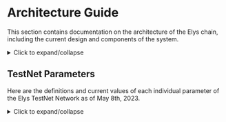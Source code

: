 # Architecture Guide

This section contains documentation on the architecture of the Elys chain, including the current design and components of the system.

<details>
<summary>Click to expand/collapse</summary>

## Boilerplate Generation

The boilerplate was generated using `ignite CLI`, which provides a convenient way to generate new chains, modules, messages, and more. The initial modules that are part of the repository include `AssetProfile` and few others, both of which were generated using the `ignite CLI`.

`AssetProfile` requires all changes to go through governance proposals (i.e., adding, updating, or deleting an asset profile entry). Similarly, any modules that expose parameters must require governance proposals to update the module parameters.

## Configuration File

The repository also includes a `config.yml` file, which provides a convenient way to initiate the genesis account, set up a faucet for testnet, define initial validators, and override initial genesis states. Although `ignite` provides the network layer that allows for easy onboarding of new validators to a chain network, the `config.yml` file can be used to specify additional configurations.

In the current `config.yml` file, additional denom metadata has been defined to allow for easy setting of the ELYS amount using any exponent (decimal precision) following the EVMOS good practices. The governance params have also been overridden to reduce the voting period to 20 seconds for local test purposes. Multiple `config.yml` files can be created for each environment (local, testnet, mainnet) with their specific parameters.

## Asset Profile

### Add Entry using Gov Proposal

A proposal can be submitted to add one or multiple entries in the asset profile module. The proposal must be in the following format:

```json
{
  "title": "add new entries",
  "description": "add new entries",
  "messages": [
    {
      "@type": "/elys.assetprofile.MsgCreateEntry",
      "authority": "elys10d07y265gmmuvt4z0w9aw880jnsr700j6z2zm3",
      "baseDenom": "mytoken2",
      "decimals": "18",
      "denom": "mytoken",
      "path": "",
      "ibcChannelId": "1",
      "ibcCounterpartyChannelId": "1",
      "displayName": "mytoken",
      "displaySymbol": "mytoken",
      "network": "",
      "address": "",
      "externalSymbol": "mytoken",
      "transferLimit": "",
      "permissions": [],
      "unitDenom": "mytoken",
      "ibcCounterpartyDenom": "mytoken",
      "ibcCounterpartyChainId": "test"
    },
    {
      "@type": "/elys.assetprofile.MsgCreateEntry",
      "authority": "elys10d07y265gmmuvt4z0w9aw880jnsr700j6z2zm3",
      "baseDenom": "mytoken3",
      "decimals": "18",
      "denom": "mytoken",
      "path": "",
      "ibcChannelId": "1",
      "ibcCounterpartyChannelId": "1",
      "displayName": "mytoken",
      "displaySymbol": "mytoken",
      "network": "",
      "address": "",
      "externalSymbol": "mytoken",
      "transferLimit": "",
      "permissions": [],
      "unitDenom": "mytoken",
      "ibcCounterpartyDenom": "mytoken",
      "ibcCounterpartyChainId": "test"
    }
  ],
  "deposit": "10000000uelys"
}
```

To submit a proposal, use the following command:

```
elysd tx gov submit-proposal /tmp/proposal.json --from walletname --yes
```

To vote on a proposal, use the following command:

```
elysd tx gov vote 1 yes --from walletname --yes
```

### Update Entry using Gov Proposal

A proposal can be submitted to update one or multiple entries in the asset profile module. The proposal must be in the following format:

```json
{
  "title": "update existing entries",
  "description": "update existing entries",
  "messages": [
    {
      "@type": "/elys.assetprofile.MsgUpdateEntry",
      "authority": "elys10d07y265gmmuvt4z0w9aw880jnsr700j6z2zm3",
      "baseDenom": "mytoken2",
      "decimals": "18",
      "denom": "mytoken2",
      "path": "",
      "ibcChannelId": "1",
      "ibcCounterpartyChannelId": "1",
      "displayName": "mytoken2",
      "displaySymbol": "mytoken2",
      "network": "",
      "address": "",
      "externalSymbol": "mytoken2",
      "transferLimit": "",
      "permissions": [],
      "unitDenom": "mytoken2",
      "ibcCounterpartyDenom": "mytoken2",
      "ibcCounterpartyChainId": "test"
    }
  ],
  "deposit": "10000000uelys"
}
```

To submit a proposal, use the following command:

```
elysd tx gov submit-proposal /tmp/proposal.json --from walletname --yes
```

To vote on a proposal, use the following command:

```
elysd tx gov vote 1 yes --from walletname --yes
```

### Delete Entry using Gov Proposal

A proposal can be submitted to delete one or multiple entries in the asset profile module. The proposal must be in the following format:

```json
{
  "title": "delete entries",
  "description": "delete entries",
  "messages": [
    {
      "@type": "/elys.assetprofile.MsgDeleteEntry",
      "authority": "elys10d07y265gmmuvt4z0w9aw880jnsr700j6z2zm3",
      "baseDenom": "mytoken2"
    }
  ],
  "deposit": "10000000uelys"
}
```

To submit a proposal, use the following command:

```
elysd tx gov submit-proposal /tmp/proposal.json --from walletname --yes
```

To vote on a proposal, use the following command:

```
elysd tx gov vote 1 yes --from walletname --yes
```

### CLI to Query List of Entries

To query the list of entries in the asset profile module, use the following command:

```
elysd q assetprofile list-entry
```

## Tokenomics

### Set Genesis Inflation parameters using Gov Proposal

A proposal can be submitted to set the genesis inflation parameters in the tokenomics module. The proposal must be in the following format:

```json
{
  "title": "set new genesis inflation params",
  "description": "set new genesis inflation params",
  "messages": [
    {
      "@type": "/elys.tokenomics.MsgUpdateGenesisInflation",
      "authority": "elys10d07y265gmmuvt4z0w9aw880jnsr700j6z2zm3",
      "inflation": {
        "lmRewards": "9999999",
        "icsStakingRewards": "9999999",
        "communityFund": "9999999",
        "strategicReserve": "9999999",
        "teamTokensVested": "9999999"
      },
      "seedVesting": "9999999",
      "strategicSalesVesting": "9999999"
    }
  ],
  "deposit": "10000000uelys"
}
```

To submit a proposal, use the following command:

```
elysd tx gov submit-proposal /tmp/proposal.json --from walletname --yes
```

To vote on a proposal, use the following command:

```
elysd tx gov vote 1 yes --from walletname --yes
```

### CLI to Query the Genesis Inflation parameters

To query the genesis inflation parameters in the tokenomics module, use the following command:

```
elysd q tokenomics show-genesis-inflation
```

### Add Airdrop entry using Gov Proposal

A proposal can be submitted to add one or multiple airdrop entries in the tokenomics module. The proposal must be in the following format:

```json
{
  "title": "add new airdrop entries",
  "description": "add new airdrop entries",
  "messages": [
    {
      "@type": "/elys.tokenomics.MsgCreateAirdrop",
      "authority": "elys10d07y265gmmuvt4z0w9aw880jnsr700j6z2zm3",
      "intent": "AtomStakers",
      "amount": "9999999"
    },
    {
      "@type": "/elys.tokenomics.MsgCreateAirdrop",
      "authority": "elys10d07y265gmmuvt4z0w9aw880jnsr700j6z2zm3",
      "intent": "RowanStakersLP",
      "amount": "9999999"
    },
    {
      "@type": "/elys.tokenomics.MsgCreateAirdrop",
      "authority": "elys10d07y265gmmuvt4z0w9aw880jnsr700j6z2zm3",
      "intent": "Juno",
      "amount": "9999999"
    },
    {
      "@type": "/elys.tokenomics.MsgCreateAirdrop",
      "authority": "elys10d07y265gmmuvt4z0w9aw880jnsr700j6z2zm3",
      "intent": "Osmo",
      "amount": "9999999"
    },
    {
      "@type": "/elys.tokenomics.MsgCreateAirdrop",
      "authority": "elys10d07y265gmmuvt4z0w9aw880jnsr700j6z2zm3",
      "intent": "Evmos",
      "amount": "9999999"
    }
  ],
  "deposit": "10000000uelys"
}
```

To submit a proposal, use the following command:

```
elysd tx gov submit-proposal /tmp/proposal.json --from walletname --yes
```

To vote on a proposal, use the following command:

```
elysd tx gov vote 1 yes --from walletname --yes
```

### Update Airdrop entry using Gov Proposal

A proposal can be submitted to update one or multiple airdrop entries in the tokenomics module. The proposal must be in the following format:

```json
{
  "title": "update existing entries",
  "description": "update existing entries",
  "messages": [
    {
      "@type": "/elys.tokenomics.MsgUpdateAirdrop",
      "authority": "elys10d07y265gmmuvt4z0w9aw880jnsr700j6z2zm3",
      "intent": "AtomStakers",
      "amount": "9999999"
    }
  ],
  "deposit": "10000000uelys"
}
```

To submit a proposal, use the following command:

```
elysd tx gov submit-proposal /tmp/proposal.json --from walletname --yes
```

To vote on a proposal, use the following command:

```
elysd tx gov vote 1 yes --from walletname --yes
```

### Delete Airdrop entry using Gov Proposal

A proposal can be submitted to delete one or multiple airdrop entries in the tokenomics module. The proposal must be in the following format:

```json
{
  "title": "delete airdrop entries",
  "description": "delete airdrop entries",
  "messages": [
    {
      "@type": "/elys.tokenomics.MsgDeleteAirdrop",
      "authority": "elys10d07y265gmmuvt4z0w9aw880jnsr700j6z2zm3",
      "intent": "AtomStakers"
    }
  ],
  "deposit": "10000000uelys"
}
```

To submit a proposal, use the following command:

```
elysd tx gov submit-proposal /tmp/proposal.json --from walletname --yes
```

To vote on a proposal, use the following command:

```
elysd tx gov vote 1 yes --from walletname --yes
```

### CLI to Query List of Airdrop entries

To query the list of airdrop entries in the tokenomics module, use the following command:

```
elysd q tokenomics list-airdrop
```

### Add Time-Based-Inflation entry using Gov Proposal

A proposal can be submitted to add one or multiple time-based-inflation entries in the tokenomics module. The proposal must be in the following format:

```json
{
  "title": "add new time-based-inflation entries",
  "description": "add new time-based-inflation entries",
  "messages": [
    {
      "@type": "/elys.tokenomics.MsgCreateTimeBasedInflation",
      "authority": "elys10d07y265gmmuvt4z0w9aw880jnsr700j6z2zm3",
      "startBlockHeight": "1",
      "endBlockHeight": "6307200",
      "description": "1st Year Inflation",
      "inflation": {
        "lmRewards": "9999999",
        "icsStakingRewards": "9999999",
        "communityFund": "9999999",
        "strategicReserve": "9999999",
        "teamTokensVested": "9999999"
      }
    },
    {
      "@type": "/elys.tokenomics.MsgCreateTimeBasedInflation",
      "authority": "elys10d07y265gmmuvt4z0w9aw880jnsr700j6z2zm3",
      "startBlockHeight": "6307201",
      "endBlockHeight": "6307200",
      "description": "2nd Year Inflation",
      "inflation": {
        "lmRewards": "9999999",
        "icsStakingRewards": "9999999",
        "communityFund": "9999999",
        "strategicReserve": "9999999",
        "teamTokensVested": "9999999"
      }
    },
    {
      "@type": "/elys.tokenomics.MsgCreateTimeBasedInflation",
      "authority": "elys10d07y265gmmuvt4z0w9aw880jnsr700j6z2zm3",
      "startBlockHeight": "12614402",
      "endBlockHeight": "18921602",
      "description": "3rd Year Inflation",
      "inflation": {
        "lmRewards": "9999999",
        "icsStakingRewards": "9999999",
        "communityFund": "9999999",
        "strategicReserve": "9999999",
        "teamTokensVested": "9999999"
      }
    }
  ],
  "deposit": "10000000uelys"
}
```

To submit a proposal, use the following command:

```
elysd tx gov submit-proposal /tmp/proposal.json --from walletname --yes
```

To vote on a proposal, use the following command:

```
elysd tx gov vote 1 yes --from walletname --yes
```

### Update Time-Based-Inflation entry using Gov Proposal

A proposal can be submitted to update one or multiple time-based-inflation entries in the tokenomics module. The proposal must be in the following format:

```json
{
  "title": "update existing time-based-inflation entries",
  "description": "update existing time-based-inflation entries",
  "messages": [
    {
      "@type": "/elys.tokenomics.MsgUpdateTimeBasedInflation",
      "authority": "elys10d07y265gmmuvt4z0w9aw880jnsr700j6z2zm3",
      "startBlockHeight": "12614402",
      "endBlockHeight": "18921602",
      "description": "Updated 3rd Year Inflation",
      "inflation": {
        "lmRewards": "9999999",
        "icsStakingRewards": "9999999",
        "communityFund": "9999999",
        "strategicReserve": "9999999",
        "teamTokensVested": "9999999"
      }
    }
  ],
  "deposit": "10000000uelys"
}
```

To submit a proposal, use the following command:

```
elysd tx gov submit-proposal /tmp/proposal.json --from walletname --yes
```

To vote on a proposal, use the following command:

```
elysd tx gov vote 1 yes --from walletname --yes
```

### Delete Time-Based-Inflation entry using Gov Proposal

A proposal can be submitted to delete one or multiple time-based-inflation entries in the tokenomics module. The proposal must be in the following format:

```json
{
  "title": "delete time-based-inflation entries",
  "description": "delete time-based-inflation entries",
  "messages": [
    {
      "@type": "/elys.tokenomics.MsgDeleteTimeBasedInflation",
      "authority": "elys10d07y265gmmuvt4z0w9aw880jnsr700j6z2zm3",
      "startBlockHeight": "12614402",
      "endBlockHeight": "18921602"
    }
  ],
  "deposit": "10000000uelys"
}
```

To submit a proposal, use the following command:

```
elysd tx gov submit-proposal /tmp/proposal.json --from walletname --yes
```

To vote on a proposal, use the following command:

```
elysd tx gov vote 1 yes --from walletname --yes
```

### CLI to Query List of Time-Based-Inflation entries

To query the list of the time-based-inflation entries in the tokenomics module, use the following command:

```
elysd q tokenomics list-time-based-inflation
```

## Denom Units

The `denom_units` property is an array of objects defined in the [config.yml](./config.yml) file, with each object defining a single denomination unit. Each unit object has three properties - `denom`, `exponent`, and `aliases`.

For the ELYS token, there are three denomination units defined with aliases:

- `uelys`: This is the base unit of the ELYS token, and has no aliases.

- `melys`: This unit has an exponent of 3, which means that 1 `melys` is equal to 1000 `uelys`. It has one alias - `millielys`.

- `elys`: This unit has an exponent of 6, which means that 1 `elys` is equal to 1,000,000 `uelys`. It has no aliases.

The aliases for the `melys` unit are specified as `millielys`, which is a common prefix used to denote a thousandth of a unit. These aliases can be used interchangeably with the primary unit names in order to make the values more readable and easier to work with.

</details>

## TestNet Parameters

Here are the definitions and current values of each individual parameter of the Elys TestNet Network as of May 8th, 2023.

<details>
<summary>Click to expand/collapse</summary>

## Minting

Defines the rules for automated minting of new tokens. In the current implementation, minting is entirely disabled.

## Staking

Defines the rules for staking and delegating tokens in the network. Validators and delegators must lock their tokens for a certain period to participate in consensus and receive rewards. The `unbonding_time` parameter specifies the duration for which a validator's tokens are locked after they unbond.

- `Max_entries`: The maximum number of entries in the validator set. Current value: 7.
- `Historical_entries`: The number of entries to keep in the historical validator set. Current value: 10,000.
- `Unbonding_time`: The time period for which a validator's tokens are locked after they unbond. Current value: 1,209,600 seconds (equals to 14 days).
- `Max_validators`: The maximum number of validators that can be active at once. Current value: 100.
- `Bond_denom: The denomination used for staking tokens. Current value: `uelys`.

## Governance

Defines the rules for proposing and voting on changes to the network. To make a proposal, a minimum deposit of ELYS is required. The proposal must then go through a voting process where a certain percentage of bonded tokens must vote, and a certain percentage of those votes must be in favor of the proposal for it to pass.

- `Min_deposit`: The minimum amount of ELYS required for a proposal to enter voting. Current value: 10 ELYS.
- `Max_deposit_period`: The maximum period for which deposits can be made for a proposal. Current value: 60.
- `Quorum: The minimum percentage of total bonded tokens that must vote for a proposal to be considered valid. Current value: 33.4%.
- `Threshold`: The minimum percentage of yes votes required for a proposal to pass. Current value: 50%.
- `Veto_threshold`: The percentage of no votes required to veto a proposal. Current value: 33.4%.
- `Voting_period`: The period for which voting on a proposal is open. Current value: 60.

## Distribution

Defines the distribution of rewards and fees in the network. Block proposers receive a portion of the block rewards as an incentive to maintain the network. The `community_tax` parameter specifies the percentage of the rewards that are allocated to a community pool for network development and improvement.

- `Community_tax`: The percentage of inflation that is allocated to the community pool. Current value: 2%.
- `Base_proposer_reward`: The base percentage of block rewards given to proposers. Current value: 1%.
- `Bonus_proposer_reward`: The additional percentage of block rewards given to proposers if they include all valid transactions. Current value: 4%.
- `Withdraw_addr_enabled`: A boolean flag that indicates whether withdraw addresses are enabled. Current value: true.

## Slashing

Defines the penalties for validators who violate the network rules or fail to perform their duties. Validators who sign blocks incorrectly or go offline for too long will be penalized with a percentage of their bonded tokens being slashed. The `signed_blocks_window` parameter specifies the number of blocks used to determine a validator's uptime percentage, and the `min_signed_per_window` parameter specifies the minimum percentage of blocks that a validator must sign in each window to avoid being slashed. The `downtime_jail_duration` parameter specifies the duration for which a validator is jailed if they miss too many blocks.

- `Signed_blocks_window`: The number of blocks used to determine a validator's uptime percentage. Current value: 30,000.
- `Min_signed_per_window`: The minimum percentage of blocks that a validator must sign in each window to avoid being slashed. Current value: 5%.
- `Downtime_jail_duration`: The duration for which a validator is jailed if they miss too many blocks. Current value: 600 seconds.
- `Slash_fraction_double_sign`: The percentage of a validator's bonded tokens that are slashed if they double sign. Current value: 0.01%.
- `Slash_fraction_downtime`: The percentage of a validator's bonded tokens that are slashed if they are offline for too long. Current value: 5%.

</details>
